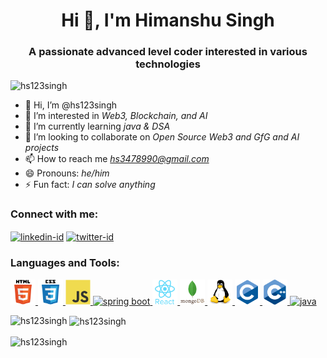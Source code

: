 <h1 align="center">Hi 👋, I'm Himanshu Singh</h1>
<h3 align="center">A passionate advanced level coder interested in various technologies</h3>

<p align="left"> <img src="https://komarev.com/ghpvc/?username=hs123singh&label=Profile%20views&color=0e75b6&style=flat" alt="hs123singh" /> </p>

- 👋 Hi, I’m @hs123singh
- 👀 I’m interested in *Web3, Blockchain, and AI*
- 🌱 I’m currently learning *java & DSA*
- 💞 I’m looking to collaborate on *Open Source Web3 and GfG and AI projects*
- 📫 How to reach me *hs3478990@gmail.com*
- 😄 Pronouns: *he/him*
- ⚡ Fun fact: *I can solve anything*

<h3 align="left">Connect with me:</h3>
<p align="left">
<a href="https://www.linkedin.com/in/your-linkedin-id" target="blank"><img align="center" src="https://cdn.jsdelivr.net/npm/simple-icons@3.0.1/icons/linkedin.svg" alt="linkedin-id" height="30" width="40" /></a>
<a href="https://twitter.com/your-twitter-id" target="blank"><img align="center" src="https://cdn.jsdelivr.net/npm/simple-icons@3.0.1/icons/twitter.svg" alt="twitter-id" height="30" width="40" /></a>
</p>

<h3 align="left">Languages and Tools:</h3>
<p align="left"> 
<a href="https://www.w3.org/html/" target="_blank"> <img src="https://raw.githubusercontent.com/devicons/devicon/master/icons/html5/html5-original-wordmark.svg" alt="html5" width="40" height="40"/> </a> 
<a href="https://www.w3schools.com/css/" target="_blank"> <img src="https://raw.githubusercontent.com/devicons/devicon/master/icons/css3/css3-original-wordmark.svg" alt="css3" width="40" height="40"/> </a> 
<a href="https://developer.mozilla.org/en-US/docs/Web/JavaScript" target="_blank"> <img src="https://raw.githubusercontent.com/devicons/devicon/master/icons/javascript/javascript-original.svg" alt="javascript" width="40" height="40"/> </a> 
<a href="https://nodejs.org" target="_blank"> <img src="https://miro.medium.com/v2/resize:fit:1100/format:webp/0*5FEJ7emIEAxZRCQF" alt="spring boot" width="40" height="40"/> </a> 
<a href="https://reactjs.org/" target="_blank"> <img src="https://raw.githubusercontent.com/devicons/devicon/master/icons/react/react-original-wordmark.svg" alt="react" width="40" height="40"/> </a> 
<a href="https://www.mongodb.com/" target="_blank"> <img src="https://raw.githubusercontent.com/devicons/devicon/master/icons/mongodb/mongodb-original-wordmark.svg" alt="mongodb" width="40" height="40"/> </a> 
<a href="https://www.linux.org/" target="_blank"> <img src="https://raw.githubusercontent.com/devicons/devicon/master/icons/linux/linux-original.svg" alt="linux" width="40" height="40"/> </a> 
<a href="https://www.cprogramming.com/" target="_blank"> <img src="https://raw.githubusercontent.com/devicons/devicon/master/icons/c/c-original.svg" alt="c" width="40" height="40"/> </a> 
<a href="https://www.cplusplus.com/" target="_blank"> <img src="https://raw.githubusercontent.com/devicons/devicon/master/icons/cplusplus/cplusplus-original.svg" alt="cplusplus" width="40" height="40"/> </a> 
<a href="https://www.java.org/" target="_blank"> <img src="https://cdn4.iconfinder.com/data/icons/logos-and-brands/512/181_Java_logo_logos-1024.png" alt="java" width="40" height="40"/> </a>
</p>

<p><img align="left" src="https://github-readme-stats.vercel.app/api/top-langs?username=hs123singh&show_icons=true&locale=en&layout=compact" alt="hs123singh" /></p>

<p>&nbsp;<img align="center" src="https://github-readme-stats.vercel.app/api?username=hs123singh&show_icons=true&locale=en" alt="hs123singh" /></p>

<p><img align="center" src="https://github-readme-streak-stats.herokuapp.com/?user=hs123singh&" alt="hs123singh" /></p>

